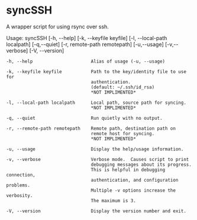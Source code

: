 syncSSH
========
A wrapper script for using rsync over ssh.

Usage: syncSSH [-h, --help] [-k, --keyfile keyfile] [-l, --local-path localpath]  [-q,--quiet] [-r, remote-path remotepath]  [-u,--usage] [-v,--verbose] [-V, --version]

	-h, --help						Alias of usage (-u, --usage)
	
	-k, --keyfile keyfile			Path to the key/identity file to use for
        							authentication.
        							(default: ~/.ssh/id_rsa)
        							*NOT IMPLIMENTED*
        							
    -l, --local-path localpath		Local path, source path for syncing.
    								*NOT IMPLIMENTED*
    								
    -q, --quiet                 	Run quietly with no output.
    
    -r, --remote-path remotepath	Remote path, destination path on
    								remote host for syncing.
    								*NOT IMPLIMENTED*
    								
    -u, --usage                 	Display the help/usage information.
    
    -v, --verbose					Verbose mode.  Causes script to print
        							debugging messages about its progress.
        							This is helpful in debugging connection,
        							authentication, and configuration problems.
        							Multiple -v options increase the verbosity.
        							The maximum is 3.
        							
	-V, --version                   Display the version number and exit.
		